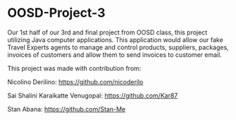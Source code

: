 # OOSD-Project-3
Our 1st half of our 3rd and final project from OOSD class, this project utilizing Java computer applications. This application would allow our fake Travel Experts agents to manage and control products, suppliers, packages, invoices of customers and allow them to send invoices to customer email.

This project was made with contribution from:

Nicolino Derilino: https://github.com/nicoderilo

Sai Shalini Karaikatte Venugopal: https://github.com/Kar87

Stan Abana: https://github.com/Stan-Me
